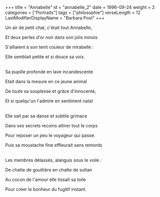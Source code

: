 +++
title = "Annabelle"
id = "annabelle_2"
date = 1996-09-24
weight = 2
categories = ["Portraits"]
tags = ["philosophie"]
verseLength = 12
LastModifierDisplayName = "Barbara Post"
+++

Un air de petit chat, c'était tout Annabelle,

Et deux perles d'or noir dans son jolis minois

S'alliaient à son teint couleur de mirabelle :

Elle semblait petite et si douce sa voix.

 \
Sa pupille profonde en lave incandescente

Etait dans la mesure en ce jeune animal

De toute sa souplesse et grâce d'innocente,

Et si quelqu'un l'admire en sentiment natal

 \
Elle sait par sa danse et subtile grimace

Dans ses secrets recoins attirer tout le corps

Pour reposer un peu le voyageur qui passe.

Puis sa moustache fine effleurait sans remords

 \
Les membres délassés, alanguis sous le voile :

De chatte de gouttière en chatte de sultan

Au cocon de l'amour elle tissait sa toile

Pour créer le bonheur du fugitif instant.

